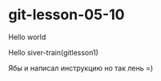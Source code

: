 # git-lesson-05-10

Hello world 

Hello siver-train(gitlesson1)

Ябы и написал инструкцию но так лень =)